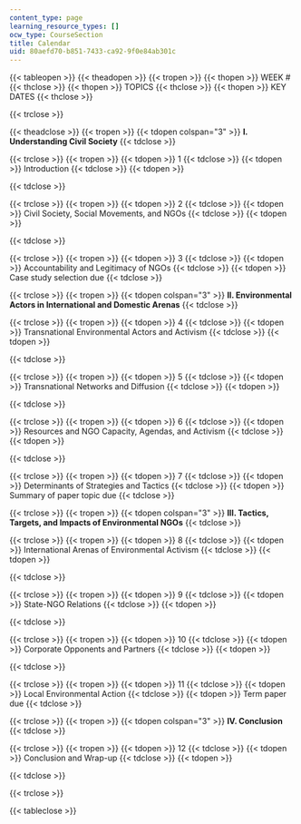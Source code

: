 ```yaml
---
content_type: page
learning_resource_types: []
ocw_type: CourseSection
title: Calendar
uid: 80aefd70-b851-7433-ca92-9f0e84ab301c
---
```


{{< tableopen >}}
{{< theadopen >}}
{{< tropen >}}
{{< thopen >}}
WEEK #
{{< thclose >}}
{{< thopen >}}
TOPICS
{{< thclose >}}
{{< thopen >}}
KEY DATES
{{< thclose >}}

{{< trclose >}}

{{< theadclose >}}
{{< tropen >}}
{{< tdopen colspan="3" >}}
**I. Understanding Civil Society**
{{< tdclose >}}

{{< trclose >}}
{{< tropen >}}
{{< tdopen >}}
1
{{< tdclose >}}
{{< tdopen >}}
Introduction
{{< tdclose >}}
{{< tdopen >}}

{{< tdclose >}}

{{< trclose >}}
{{< tropen >}}
{{< tdopen >}}
2
{{< tdclose >}}
{{< tdopen >}}
Civil Society, Social Movements, and NGOs
{{< tdclose >}}
{{< tdopen >}}

{{< tdclose >}}

{{< trclose >}}
{{< tropen >}}
{{< tdopen >}}
3
{{< tdclose >}}
{{< tdopen >}}
Accountability and Legitimacy of NGOs
{{< tdclose >}}
{{< tdopen >}}
Case study selection due
{{< tdclose >}}

{{< trclose >}}
{{< tropen >}}
{{< tdopen colspan="3" >}}
**II. Environmental Actors in International and Domestic Arenas**
{{< tdclose >}}

{{< trclose >}}
{{< tropen >}}
{{< tdopen >}}
4
{{< tdclose >}}
{{< tdopen >}}
Transnational Environmental Actors and Activism
{{< tdclose >}}
{{< tdopen >}}

{{< tdclose >}}

{{< trclose >}}
{{< tropen >}}
{{< tdopen >}}
5
{{< tdclose >}}
{{< tdopen >}}
Transnational Networks and Diffusion
{{< tdclose >}}
{{< tdopen >}}

{{< tdclose >}}

{{< trclose >}}
{{< tropen >}}
{{< tdopen >}}
6
{{< tdclose >}}
{{< tdopen >}}
Resources and NGO Capacity, Agendas, and Activism
{{< tdclose >}}
{{< tdopen >}}

{{< tdclose >}}

{{< trclose >}}
{{< tropen >}}
{{< tdopen >}}
7
{{< tdclose >}}
{{< tdopen >}}
Determinants of Strategies and Tactics
{{< tdclose >}}
{{< tdopen >}}
Summary of paper topic due
{{< tdclose >}}

{{< trclose >}}
{{< tropen >}}
{{< tdopen colspan="3" >}}
**III. Tactics, Targets, and Impacts of Environmental NGOs**
{{< tdclose >}}

{{< trclose >}}
{{< tropen >}}
{{< tdopen >}}
8
{{< tdclose >}}
{{< tdopen >}}
International Arenas of Environmental Activism
{{< tdclose >}}
{{< tdopen >}}

{{< tdclose >}}

{{< trclose >}}
{{< tropen >}}
{{< tdopen >}}
9
{{< tdclose >}}
{{< tdopen >}}
State-NGO Relations
{{< tdclose >}}
{{< tdopen >}}

{{< tdclose >}}

{{< trclose >}}
{{< tropen >}}
{{< tdopen >}}
10
{{< tdclose >}}
{{< tdopen >}}
Corporate Opponents and Partners
{{< tdclose >}}
{{< tdopen >}}

{{< tdclose >}}

{{< trclose >}}
{{< tropen >}}
{{< tdopen >}}
11
{{< tdclose >}}
{{< tdopen >}}
Local Environmental Action
{{< tdclose >}}
{{< tdopen >}}
Term paper due
{{< tdclose >}}

{{< trclose >}}
{{< tropen >}}
{{< tdopen colspan="3" >}}
**IV. Conclusion**
{{< tdclose >}}

{{< trclose >}}
{{< tropen >}}
{{< tdopen >}}
12
{{< tdclose >}}
{{< tdopen >}}
Conclusion and Wrap-up
{{< tdclose >}}
{{< tdopen >}}

{{< tdclose >}}

{{< trclose >}}

{{< tableclose >}}